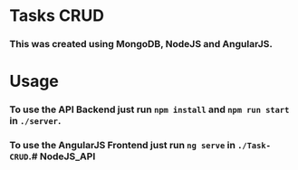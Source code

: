 # Tasks CRUD

### This was created using MongoDB, NodeJS and AngularJS.

# Usage

### To use the API Backend just run `npm install` and `npm run start` in `./server`.

### To use the AngularJS Frontend just run `ng serve` in `./Task-CRUD`.# NodeJS_API
